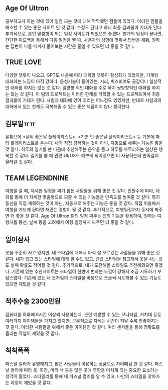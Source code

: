 ## Age Of Ultron

공부하고자 하는 것에 있어 일정 짜는 것에 대해 막막했던 점들이 있었다. 이러한 점들을 해소할 수 있는 좋은 사이트 인 것 같다. 수정도 된다고 하니 최종 결과물이 기대가 된다. 추가적으로, 본인 맞춤형이 되는 일정 사이트가 되었으면 좋겠다. 한개의 일정이 끝나면, 간단한 피드백을 통해서 다음 일정을 짤 때, 사용자의 성향에 맞춰서 답변을 해줘, 원하는 답변이 나올 때까지 물어보는 시간은 줄일 수 있으면 더 좋을 것 같다.

## TRUE LOVE

다양한 챗봇이 나오고, GPT도 나옴에 따라 대화형 챗봇이 활성화가 되었지만, 기계랑 대화하는 느낌이 아직 강하다. 음성기술이 들어있는, 시리, 빅스비여도 공감이나 일상적인 대화를 하지는 않는 것 같다. 일방향 적인 대화를 주로 하지 쌍방향적인 대화를 하지는 않는 것 같다. 이 팀의 프로젝트는 이러한 한계를 극복할 수 있는 프로젝트여서 최종 결과물이 기대가 된다. 사람과 대화에 있어 괴리는 어느정도 있겠지만, 반대로 사람과의 대화에서 있는 한계도 극복해줄 수 있는 좋은 제품이지 않나 생각한다.

## 김부일ㅠㅠ

유튜브에 <날씨 좋은날 플레이리스트>, <기분 안 좋은날 플레이리스트> 등 기분에 따라 플레이리스트를 듣는다. 내가 직접 검색하는 것이 아닌, 자동으로 해주는 기능은 좋을 것 같다. 하루의 일기를 쓴 다음에 추천해주는 음악을 듣고 하루를 마무리하는 일상은 행복할 것 같다. 일기를 쓸 때 관련 UI/UX도 예쁘게 되어있으면 더 사용하는데 만족감이 올라갈 것 같다.

## TEAM LEGENDNINE

여행을 갈 때, 자세한 일정을 짜기 힘든 사람들을 위해 좋은 것 같다. 인원수에 따라, 대화를 통해 더 자세한 맞춤형으로 짜줄 수 있는 기능들은 만족도를 높여줄 것 같다. 특히 동선을 직접 계획하는 것이 아닌, 자동으로 해주는 기능은 좋을 것 같다. 직접 이용해서 여행을 가보게 된다면 재밌는 경험이 될 것 같다. 추가적으로, 여행일정까지 동시에 짜주면 더 좋을 것 같다. Age Of Ultron 팀의 일정 짜주는 앱의 기능을 활용하여, 원하는 여행지를 동선, 날씨 등을 고려해서 여행 일정까지 짜주면 더 좋을 것 같다.

## 일이삼사

옷을 꾸준히 사고 있지만, 내 스타일에 대해서 아직 잘 모르겠는 사람들을 위해 좋은 것 같다. 내가 입고 있는 스타일에 대해 알 수도 있고, 관련 스타일을 참고해서 옷을 사는 것도 실패 확률도 적어질 것 같다. 추가적으로, 내가 도전해볼 스타일도 추천해줬으면 좋겠다. 기존에 있는 추천사이트는 스타일이 한번에 변하는 느낌이 강해서 조금 시도하기 부담스럽다. 기존에 있는 내 옷차림의 스타일을 바탕으로 조금씩 시도해볼 수 있는 기능도 있으면 재밌을 것 같다.

## 척추수술 2300만원

컴퓨터를 하루에 6시간 이상씩 사용하는데, 관련 예방할 수 있는 모니터암, 거치대 등등 여러가지 아이템들을 가지고 있지만, 근본적으로 자세는 시간이 지날 수록 안좋아지는 것 같다. 이러한 사람들을 위해서 좋은 아이템인 것 같다. 여러 센서들을 통해 정확도를 올리는 작업이 재밌을 것 같다.

## 칙칙폭폭

퍼스널 컬러가 유명해지고, 많은 사람들이 이용하는 상품으로 자리매김 한 것 같다. 퍼스널 컬러에 따라 옷, 화장, 머리 색 등등 많은 곳에 영향을 미치게 되는 중요한 요소라는 생각이 들었다. 스타일리를 통해 내 퍼스널 컬러를 알 수 있고, 나만의 스타일을 찾아가는 과정이 재밌을 것 같다.
